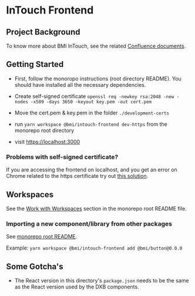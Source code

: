 # InTouch Frontend

## Project Background

To know more about BMI InTouch, see the related [Confluence documents](https://bmigroup.atlassian.net/wiki/spaces/IRP/pages/1858797800/Technical+Blueprint).

## Getting Started

- First, follow the monoropo instructions (root directory README). You should have installed all the necessary dependencies.

- Create self-signed certificate
  `openssl req -newkey rsa:2048 -new -nodes -x509 -days 3650 -keyout key.pem -out cert.pem`

- Move the cert.pem & key.pem in the folder `./development-certs`

- run `yarn workspace @bmi/intouch-frontend dev-https` from the monorepo root directory

- visit [https://localhost:3000](https://localhost:3000)

### Problems with self-signed certificate?

If you are accessing the frontend on localhost, and you get an error on Chrome related to the https certificate try out [this solution](https://stackoverflow.com/questions/58802767/no-proceed-anyway-option-on-neterr-cert-invalid-in-chrome-on-macos/63539455#63539455).

## Workspaces

See the [Work with Workspaces](https://gitlab.com/bmi-digital/dxb#work-with-workspaces) section in the monorepo root README file.

### Importing a new component/library from other packages

See [monorepo root README](https://gitlab.com/bmi-digital/dxb/-/tree/master#work-with-workspaces).

Example: `yarn workspace @bmi/intouch-frontend add @bmi/button@0.0.0`

## Some Gotcha's

- The React version in this directory's `package.json` needs to be the same as the React version used by the DXB components.
